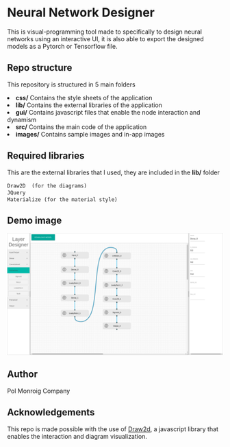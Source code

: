 # Neural Network Designer #

This is visual-programming tool made to specifically to design neural networks using an interactive
UI, it is also able to export the designed models as a Pytorch or Tensorflow file.

## Repo structure ##
This repository is structured in 5 main folders
    <li><b>css/</b> Contains the style sheets of the application</li>
    <li><b>lib/</b> Contains the external libraries of the application</li>
    <li><b>gui/</b> Contains javascript files that enable the node interaction and dynamism</li>
    <li><b>src/</b> Contains the main code of the application</li>
    <li><b>images/</b> Contains sample images and in-app images</li>



## Required libraries ##
This are the external libraries that I used, they are included in the <b>lib/</b> folder

```
Draw2D  (for the diagrams)  
JQuery  
Materialize (for the material style)
``` 

## Demo image ##
![Alt text](images/demo.png?raw=true "App_demo")

## Author ##
Pol Monroig Company

## Acknowledgements ##
This repo is made possible with the use of [Draw2d](https://github.com/freegroup/draw2d), a javascript library 
that enables the interaction and diagram visualization. 
